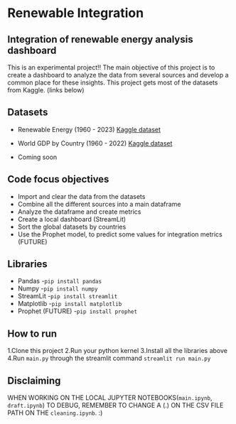 # Renewable Integration
## Integration of renewable energy analysis dashboard

This is an experimental project!! The main objective of this project is to create a dashboard to analyze the data from several sources and develop a common place for these insights. This project gets most of the datasets from Kaggle. (links below)

## Datasets

* Renewable Energy (1960 - 2023)
<a href='https://www.kaggle.com/datasets/imtkaggleteam/renewable-energy-1960-2023' target='_blank'>Kaggle dataset</a>

* World GDP by Country (1960 - 2022)
<a href='https://www.kaggle.com/datasets/sazidthe1/world-gdp-data' target='_blank'>Kaggle dataset</a>

* Coming soon

## Code focus objectives

 - Import and clear the data from the datasets
 - Combine all the different sources into a main dataframe
 - Analyze the dataframe and create metrics
 - Create a local dashboard (StreamLit)
 - Sort the global datasets by countries
 - Use the Prophet model, to predict some values for integration metrics (FUTURE)

## Libraries

* Pandas -`pip install pandas`
* Numpy -`pip install numpy`
* StreamLit -`pip install streamlit`
* Matplotlib -`pip install matplotlib`
* Prophet (FUTURE) -`pip install prophet`

## How to run

1.Clone this project
2.Run your python kernel
3.Install all the libraries above
4.Run `main.py` through the streamlit command `streamlit run main.py`

## Disclaiming

WHEN WORKING ON THE LOCAL JUPYTER NOTEBOOKS(`main.ipynb`, `draft.ipynb`) TO DEBUG, REMEMBER TO CHANGE A (.) ON THE CSV FILE PATH ON THE `cleaning.ipynb`. :)